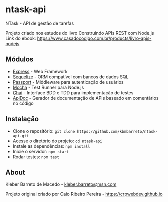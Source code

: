 # ntask-api
NTask - API de gestão de tarefas

Projeto criado nos estudos do livro Construindo APIs REST com Node.js <br>
Link do ebook: https://www.casadocodigo.com.br/products/livro-apis-nodejs

## Módulos

* [Express](https://expressjs.com/) - Web Framework
* [Sequelize](https://sequelizejs.com) - ORM compatível com bancos de dados SQL
* [Passport](https://passportjs.org) - Middleware para autenticação de usuários
* [Mocha](https://mochajs.org) - Test Runner para Node.js
* [Chai](https://chaijs.com) - Interface BDD e TDD para implementação de testes
* [ApiDoc](https://apidocjs.com) - Gerador de documentação de APIs baseado em comentários no código


## Instalação

* Clone o repositório: `git clone https://github.com/kbmbarreto/ntask-api.git`
* Acesse o diretório do projeto: `cd ntask-api`
* Instale as dependências: `npm install`
* Inicie o servidor: `npm start`
* Rodar testes: `npm test`

## About

Kleber Barreto de Macedo - kleber.barreto@msn.com

Projeto original criado por Caio Ribeiro Pereira - https://crpwebdev.github.io
